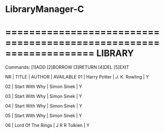 # LibraryManager-C

===================================================================
                               LIBRARY
===================================================================


Commands:
[1]ADD  [2]BORROW       [3]RETURN       [4]DEL  [5]EXIT

NR |           TITLE            |         AUTHOR         |  AVAILABLE
01 | Harry Potter               | J. K. Rowling          |     Y

02 | Start With Why             | Simon Sinek            |     Y

03 | Start With Why             | Simon Sinek            |     Y

04 | Start With Why             | Simon Sinek            |     Y

05 | Start With Why             | Simon Sinek            |     Y

06 | Lord Of The Rings          | J R R Tolkien          |     Y
